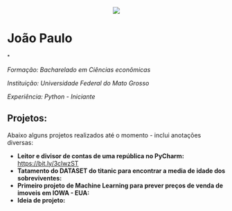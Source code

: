 

<p align="center">
  <img src="https://raw.githubusercontent.com/carlosfab/template_portfolio/master/banner.png" >
</p>

# João Paulo
<sub>*

**Formação:* Bacharelado em Ciências econômicas
<sub>*
  
  **Instituição:* Universidade Federal do Mato Grosso
  <sub>*

**Experiência:* Python - Iniciante
<sub>*
  






## Projetos:
Abaixo alguns projetos realizados até o momento - inclui anotações diversas:

* **Leitor e divisor de contas de uma república no PyCharm:** https://bit.ly/3clwzST
* **Tatamento do DATASET do titanic para encontrar a media de idade dos sobreviventes:** 
* **Primeiro projeto de Machine Learning para prever preços de venda de imoveis em IOWA - EUA:** 
* **Ideia de projeto:** 
